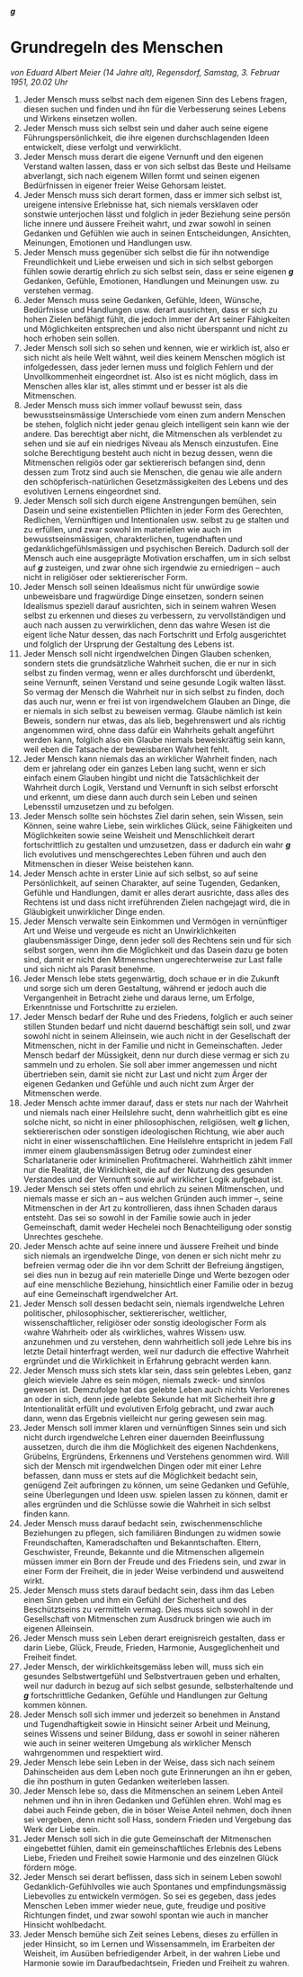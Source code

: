 **_g_**
# Grundregeln des Menschen
_von Eduard Albert Meier (14 Jahre alt),_ _Regensdorf, Samstag, 3. Februar 1951, 20.02 Uhr_
1) Jeder Mensch muss selbst nach dem eigenen Sinn des Lebens fragen, diesen suchen und finden und ihn für die Verbesserung seines Lebens und Wirkens einsetzen wollen.
2) Jeder Mensch muss sich selbst sein und daher auch seine eigene Führungspersönlichkeit, die ihre eigenen durchschlagenden Ideen entwickelt, diese verfolgt und verwirklicht.
3) Jeder Mensch muss derart die eigene Vernunft und den eigenen Verstand walten lassen, dass er von sich selbst das Beste und Heilsame abverlangt, sich nach eigenem Willen formt und seinen eigenen Bedürfnissen in eigener freier Weise Gehorsam leistet.
4) Jeder Mensch muss sich derart formen, dass er immer sich selbst ist, ureigene intensive Erlebnisse hat, sich niemals versklaven oder sonstwie unterjochen lässt und folglich in jeder Beziehung seine persön liche innere und äussere Freiheit wahrt, und zwar sowohl in seinen Gedanken und Gefühlen wie auch in seinen Entscheidungen, Ansichten, Meinungen, Emotionen und Handlungen usw.
5) Jeder Mensch muss gegenüber sich selbst die für ihn notwendige Freundlichkeit und Liebe erweisen und sich in sich selbst geborgen fühlen sowie derartig ehrlich zu sich selbst sein, dass er seine eigenen
**_g_**
Gedanken, Gefühle, Emotionen, Handlungen und Meinungen usw. zu verstehen vermag.
6) Jeder Mensch muss seine Gedanken, Gefühle, Ideen, Wünsche, Bedürfnisse und Handlungen usw. derart ausrichten, dass er sich zu hohen Zielen befähigt fühlt, die jedoch immer der Art seiner Fähigkeiten und Möglichkeiten entsprechen und also nicht überspannt und nicht zu hoch erhoben sein sollen.
7) Jeder Mensch soll sich so sehen und kennen, wie er wirklich ist, also er sich nicht als heile Welt wähnt, weil dies keinem Menschen möglich ist infolgedessen, dass jeder lernen muss und folglich Fehlern und der Unvollkommenheit eingeordnet ist. Also ist es nicht möglich, dass im Menschen alles klar ist, alles stimmt und er besser ist als die Mitmenschen.
8) Jeder Mensch muss sich immer vollauf bewusst sein, dass bewusstseinsmässige Unterschiede vom einen zum andern Menschen be stehen, folglich nicht jeder genau gleich intelligent sein kann wie der andere. Das berechtigt aber nicht, die Mitmenschen als verblendet zu sehen und sie auf ein niedriges Niveau als Mensch einzustufen. Eine solche Berechtigung besteht auch nicht in bezug dessen, wenn die Mitmenschen religiös oder gar sektiererisch befangen sind, denn dessen zum Trotz sind auch sie Menschen, die genau wie alle andern den schöpferisch-natürlichen Gesetzmässigkeiten des Lebens und des evolutiven Lernens eingeordnet sind.
9) Jeder Mensch soll sich durch eigene Anstrengungen bemühen, sein Dasein und seine existentiellen Pflichten in jeder Form des Gerechten, Redlichen, Vernünftigen und Intentionalen usw. selbst zu ge stalten und zu erfüllen, und zwar sowohl im materiellen wie auch im bewusstseinsmässigen, charakterlichen, tugendhaften und gedanklichgefühlsmässigen und psychischen Bereich. Dadurch soll der Mensch auch eine ausgeprägte Motivation erschaffen, um in sich selbst auf
**_g_**
zusteigen, und zwar ohne sich irgendwie zu erniedrigen – auch nicht in religiöser oder sektiererischer Form.
10) Jeder Mensch soll seinen Idealismus nicht für unwürdige sowie unbeweisbare und fragwürdige Dinge einsetzen, sondern seinen Idealismus speziell darauf ausrichten, sich in seinem wahren Wesen selbst zu erkennen und dieses zu verbessern, zu vervollständigen und auch nach aussen zu verwirklichen, denn das wahre Wesen ist die eigent liche Natur dessen, das nach Fortschritt und Erfolg ausgerichtet und folglich der Ursprung der Gestaltung des Lebens ist.
11) Jeder Mensch soll nicht irgendwelchen Dingen Glauben schenken, sondern stets die grundsätzliche Wahrheit suchen, die er nur in sich selbst zu finden vermag, wenn er alles durchforscht und überdenkt, seine Vernunft, seinen Verstand und seine gesunde Logik walten lässt. So vermag der Mensch die Wahrheit nur in sich selbst zu finden, doch das auch nur, wenn er frei ist von irgendwelchem Glauben an Dinge, die er niemals in sich selbst zu beweisen vermag. Glaube nämlich ist kein Beweis, sondern nur etwas, das als lieb, begehrenswert und als richtig angenommen wird, ohne dass dafür ein Wahrheits gehalt angeführt werden kann, folglich also ein Glaube niemals beweiskräftig sein kann, weil eben die Tatsache der beweisbaren Wahrheit fehlt.
12) Jeder Mensch kann niemals das an wirklicher Wahrheit finden, nach dem er jahrelang oder ein ganzes Leben lang sucht, wenn er sich einfach einem Glauben hingibt und nicht die Tatsächlichkeit der Wahrheit durch Logik, Verstand und Vernunft in sich selbst erforscht und erkennt, um diese dann auch durch sein Leben und seinen Lebensstil umzusetzen und zu befolgen.
13) Jeder Mensch sollte sein höchstes Ziel darin sehen, sein Wissen, sein Können, seine wahre Liebe, sein wirkliches Glück, seine Fähigkeiten und Möglichkeiten sowie seine Weisheit und Menschlichkeit derart fortschrittlich zu gestalten und umzusetzen, dass er dadurch ein wahr
**_g_**
lich evolutives und menschgerechtes Leben führen und auch den Mitmenschen in dieser Weise beistehen kann.
14) Jeder Mensch achte in erster Linie auf sich selbst, so auf seine Persönlichkeit, auf seinen Charakter, auf seine Tugenden, Gedanken, Gefühle und Handlungen, damit er alles derart ausrichte, dass alles des Rechtens ist und dass nicht irreführenden Zielen nachgejagt wird, die in Gläubigkeit unwirklicher Dinge enden.
15) Jeder Mensch verwalte sein Einkommen und Vermögen in vernünftiger Art und Weise und vergeude es nicht an Unwirklichkeiten glaubensmässiger Dinge, denn jeder soll des Rechtens sein und für sich selbst sorgen, wenn ihm die Möglichkeit und das Dasein dazu ge boten sind, damit er nicht den Mitmenschen ungerechterweise zur Last falle und sich nicht als Parasit benehme.
16) Jeder Mensch lebe stets gegenwärtig, doch schaue er in die Zukunft und sorge sich um deren Gestaltung, während er jedoch auch die Vergangenheit in Betracht ziehe und daraus lerne, um Erfolge, Erkenntnisse und Fortschritte zu erzielen.
17) Jeder Mensch bedarf der Ruhe und des Friedens, folglich er auch seiner stillen Stunden bedarf und nicht dauernd beschäftigt sein soll, und zwar sowohl nicht in seinem Alleinsein, wie auch nicht in der Gesellschaft der Mitmenschen, nicht in der Familie und nicht in Gemeinschaften. Jeder Mensch bedarf der Müssigkeit, denn nur durch diese vermag er sich zu sammeln und zu erholen. Sie soll aber immer angemessen und nicht übertrieben sein, damit sie nicht zur Last und nicht zum Ärger der eigenen Gedanken und Gefühle und auch nicht zum Ärger der Mitmenschen werde.
18) Jeder Mensch achte immer darauf, dass er stets nur nach der Wahrheit und niemals nach einer Heilslehre sucht, denn wahrheitlich gibt es eine solche nicht, so nicht in einer philosophischen, religiösen, welt
**_g_**
lichen, sektiererischen oder sonstigen ideologischen Richtung, wie aber auch nicht in einer wissenschaftlichen. Eine Heilslehre entspricht in jedem Fall immer einem glaubensmässigen Betrug oder zumindest einer Scharlatanerie oder kriminellen Profitmacherei. Wahrheitlich zählt immer nur die Realität, die Wirklichkeit, die auf der Nutzung des gesunden Verstandes und der Vernunft sowie auf wirklicher Logik aufgebaut ist.
19) Jeder Mensch sei stets offen und ehrlich zu seinen Mitmenschen, und niemals masse er sich an – aus welchen Gründen auch immer –, seine Mitmenschen in der Art zu kontrollieren, dass ihnen Schaden daraus entsteht. Das sei so sowohl in der Familie sowie auch in jeder Gemeinschaft, damit weder Hechelei noch Benachteiligung oder sonstig Unrechtes geschehe.
20) Jeder Mensch achte auf seine innere und äussere Freiheit und binde sich niemals an irgendwelche Dinge, von denen er sich nicht mehr zu befreien vermag oder die ihn vor dem Schritt der Befreiung ängstigen, sei dies nun in bezug auf rein materielle Dinge und Werte bezogen oder auf eine menschliche Beziehung, hinsichtlich einer Familie oder in bezug auf eine Gemeinschaft irgendwelcher Art.
21) Jeder Mensch soll dessen bedacht sein, niemals irgendwelche Lehren politischer, philosophischer, sektiererischer, weltlicher, wissenschaftlicher, religiöser oder sonstig ideologischer Form als ‹wahre Wahrheit› oder als ‹wirkliches, wahres Wissen› usw. anzunehmen und zu verstehen, denn wahrheitlich soll jede Lehre bis ins letzte Detail hinterfragt werden, weil nur dadurch die effective Wahrheit ergründet und die Wirklichkeit in Erfahrung gebracht werden kann.
22) Jeder Mensch muss sich stets klar sein, dass sein gelebtes Leben, ganz gleich wieviele Jahre es sein mögen, niemals zweck- und sinnlos gewesen ist. Demzufolge hat das gelebte Leben auch nichts Verlorenes an oder in sich, denn jede gelebte Sekunde hat mit Sicherheit ihre
**_g_**
Intentionalität erfüllt und evolutiven Erfolg gebracht, und zwar auch dann, wenn das Ergebnis vielleicht nur gering gewesen sein mag.
23) Jeder Mensch soll immer klaren und vernünftigen Sinnes sein und sich nicht durch irgendwelche Lehren einer dauernden Beeinflussung aussetzen, durch die ihm die Möglichkeit des eigenen Nachdenkens, Grübelns, Ergründens, Erkennens und Verstehens genommen wird. Will sich der Mensch mit irgendwelchen Dingen oder mit einer Lehre befassen, dann muss er stets auf die Möglichkeit bedacht sein, genügend Zeit aufbringen zu können, um seine Gedanken und Gefühle, seine Überlegungen und Ideen usw. spielen lassen zu können, damit er alles ergründen und die Schlüsse sowie die Wahrheit in sich selbst finden kann.
24) Jeder Mensch muss darauf bedacht sein, zwischenmenschliche Beziehungen zu pflegen, sich familiären Bindungen zu widmen sowie Freundschaften, Kameradschaften und Bekanntschaften. Eltern, Geschwister, Freunde, Bekannte und die Mitmenschen allgemein müssen immer ein Born der Freude und des Friedens sein, und zwar in einer Form der Freiheit, die in jeder Weise verbindend und ausweitend wirkt.
25) Jeder Mensch muss stets darauf bedacht sein, dass ihm das Leben einen Sinn geben und ihm ein Gefühl der Sicherheit und des Beschütztseins zu vermitteln vermag. Dies muss sich sowohl in der Gesellschaft von Mitmenschen zum Ausdruck bringen wie auch im eigenen Alleinsein.
26) Jeder Mensch muss sein Leben derart ereignisreich gestalten, dass er darin Liebe, Glück, Freude, Frieden, Harmonie, Ausgeglichenheit und Freiheit findet.
27) Jeder Mensch, der wirklichkeitsgemäss leben will, muss sich ein gesundes Selbstwertgefühl und Selbstvertrauen geben und erhalten, weil nur dadurch in bezug auf sich selbst gesunde, selbsterhaltende und
**_g_**
fortschrittliche Gedanken, Gefühle und Handlungen zur Geltung kommen können.
28) Jeder Mensch soll sich immer und jederzeit so benehmen in Anstand und Tugendhaftigkeit sowie in Hinsicht seiner Arbeit und Meinung, seines Wissens und seiner Bildung, dass er sowohl in seiner näheren wie auch in seiner weiteren Umgebung als wirklicher Mensch wahrgenommen und respektiert wird.
29) Jeder Mensch lebe sein Leben in der Weise, dass sich nach seinem Dahinscheiden aus dem Leben noch gute Erinnerungen an ihn er geben, die ihn posthum in guten Gedanken weiterleben lassen.
30) Jeder Mensch lebe so, dass die Mitmenschen an seinem Leben Anteil nehmen und ihn in ihren Gedanken und Gefühlen ehren. Wohl mag es dabei auch Feinde geben, die in böser Weise Anteil nehmen, doch ihnen sei vergeben, denn nicht soll Hass, sondern Frieden und Vergebung das Werk der Liebe sein.
31) Jeder Mensch soll sich in die gute Gemeinschaft der Mitmenschen eingebettet fühlen, damit ein gemeinschaftliches Erlebnis des Lebens Liebe, Frieden und Freiheit sowie Harmonie und des einzelnen Glück fördern möge.
32) Jeder Mensch sei derart beflissen, dass sich in seinem Leben sowohl Gedanklich-Gefühlvolles wie auch Spontanes und empfindungsmässig Liebevolles zu entwickeln vermögen. So sei es gegeben, dass jedes Menschen Leben immer wieder neue, gute, freudige und positive Richtungen findet, und zwar sowohl spontan wie auch in mancher Hinsicht wohlbedacht.
33) Jeder Mensch bemühe sich Zeit seines Lebens, dieses zu erfüllen in jeder Hinsicht, so im Lernen und Wissensammeln, im Erarbeiten der Weisheit, im Ausüben befriedigender Arbeit, in der wahren Liebe und Harmonie sowie im Daraufbedachtsein, Frieden und Freiheit zu wahren.